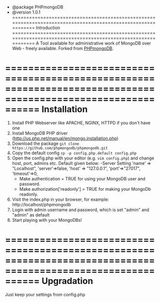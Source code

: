  * @package PHPmongoDB
 * @version 1.0.1
==============================================================================================================
 Introduction
==============================================================================================================
 A Tool available for administrative work of MongoDB over Web - freely available. Forked from [PHPmongoDB](https://github.com/phpmongodb/phpmongodb).

==============================================================================================================
Installation
==============================================================================================================
1. Install PHP Webserver like APACHE, NGINX, HTTPD if you don't have one
2. Install MongoDB PHP driver (http://us.php.net/manual/en/mongo.installation.php)
3. Download the package `git clone https://github.com/phpmongodb/phpmongodb.git`
4. Copy the default config `cp -p config.php.default config.php`
5. Open the config.php with your editor (e.g. `vim config.php`) and change host, port, admins etc. Default given below:
   -Server Setting
     'name' => "Localhost",
     'server'=>false,
     'host' => "127.0.0.1",
     'port'=>"27017",
     'timeout'=>0,
   - Make authentication = TRUE for using your MongoDB user and password.
   - Make authorization['readonly'] = TRUE for making your MongoDb readonly.
6. Visit the index.php in your browser, for example: http://localhost/phpmongodb
7. Login with admin username and password, which is set "admin" and "admin" as default
8. Start playing with your MongoDBs!

==============================================================================================================
Upgradation 
==============================================================================================================
Just keep your settings from config.php
